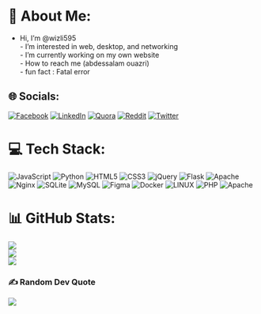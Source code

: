 # 💫 About Me:
- Hi, I’m @wizli595<br>-  I’m interested in web, desktop, and networking<br>-  I’m currently working on my own website<br>- How to reach me (abdessalam ouazri)<br>- fun fact : Fatal error


## 🌐 Socials:
[![Facebook](https://img.shields.io/badge/Facebook-%231877F2.svg?logo=Facebook&logoColor=white)](https://facebook.com/abdessalamouazri) [![LinkedIn](https://img.shields.io/badge/LinkedIn-%230077B5.svg?logo=linkedin&logoColor=white)](https://linkedin.com/in/abdessalamouazri) [![Quora](https://img.shields.io/badge/Quora-%23B92B27.svg?logo=Quora&logoColor=white)](https://quora.com/profile/abdessalamouazri) [![Reddit](https://img.shields.io/badge/Reddit-%23FF4500.svg?logo=Reddit&logoColor=white)](https://reddit.com/user/abdessalamouazri) [![Twitter](https://img.shields.io/badge/Twitter-%231DA1F2.svg?logo=Twitter&logoColor=white)](https://twitter.com/abdessalamouazri) 

# 💻 Tech Stack:
![JavaScript](https://img.shields.io/badge/javascript-%23323330.svg?style=for-the-badge&logo=javascript&logoColor=%23F7DF1E) ![Python](https://img.shields.io/badge/python-3670A0?style=for-the-badge&logo=python&logoColor=ffdd54) ![HTML5](https://img.shields.io/badge/html5-%23E34F26.svg?style=for-the-badge&logo=html5&logoColor=white) ![CSS3](https://img.shields.io/badge/css3-%231572B6.svg?style=for-the-badge&logo=css3&logoColor=white) ![jQuery](https://img.shields.io/badge/jquery-%230769AD.svg?style=for-the-badge&logo=jquery&logoColor=white) ![Flask](https://img.shields.io/badge/flask-%23000.svg?style=for-the-badge&logo=flask&logoColor=white) ![Apache](https://img.shields.io/badge/apache-%23D42029.svg?style=for-the-badge&logo=apache&logoColor=white) ![Nginx](https://img.shields.io/badge/nginx-%23009639.svg?style=for-the-badge&logo=nginx&logoColor=white) ![SQLite](https://img.shields.io/badge/sqlite-%2307405e.svg?style=for-the-badge&logo=sqlite&logoColor=white) ![MySQL](https://img.shields.io/badge/mysql-%2300f.svg?style=for-the-badge&logo=mysql&logoColor=white) 	![Figma](https://img.shields.io/badge/figma-%23F24E1E.svg?style=for-the-badge&logo=figma&logoColor=white) ![Docker](https://img.shields.io/badge/docker-%230db7ed.svg?style=for-the-badge&logo=docker&logoColor=white) ![LINUX](https://img.shields.io/badge/Linux-FCC624?style=for-the-badge&logo=linux&logoColor=black) ![PHP](https://img.shields.io/badge/php-%23777BB4.svg?style=for-the-badge&logo=php&logoColor=white) ![Apache](https://img.shields.io/badge/apache-%23D42029.svg?style=for-the-badge&logo=apache&logoColor=white)
# 📊 GitHub Stats:
![](https://github-readme-stats.vercel.app/api?username=wizli595&theme=dark&hide_border=false&include_all_commits=false&count_private=false)<br/>
![](https://github-readme-streak-stats.herokuapp.com/?user=wizli595&theme=dark&hide_border=false)<br/>
![](https://github-readme-stats.vercel.app/api/top-langs/?username=wizli595&theme=dark&hide_border=false&include_all_commits=false&count_private=false&layout=compact)

### ✍️ Random Dev Quote
![](https://quotes-github-readme.vercel.app/api?type=horizontal&theme=radical)



<!-- Proudly created with GPRM ( https://gprm.itsvg.in ) -->
